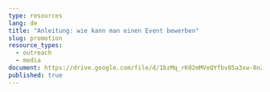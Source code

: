 ```yaml
---
type: resources
lang: de
title: "Anleitung: wie kann man einen Event bewerben"
slug: promotion
resource_types:
  - outreach
  - media
document: https://drive.google.com/file/d/1bzMq_rK02mMVeQYfbv85a3xw-8nZ-TBX/view?usp=sharing
published: true
---
```

